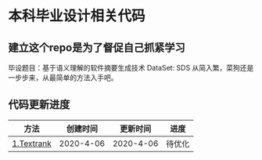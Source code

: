 # 本科毕业设计相关代码

## 建立这个repo是为了督促自己抓紧学习
毕设题目：基于语义理解的软件摘要生成技术
DataSet: SDS
从简入繁，菜狗还是一步步来，从最简单的方法入手吧。

## 代码更新进度
| 方法 | 创建时间 | 更新时间 | 进度 |
| - | - | - | - |
| [1.Textrank](textrank/textrank.md) | 2020-4-06 | 2020-4-06 | 待优化 | 

